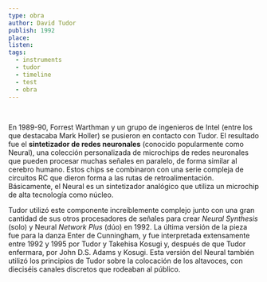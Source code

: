 ```yaml
---
type: obra
author: David Tudor
publish: 1992
place: 
listen: 
tags:
  - instruments
  - tudor
  - timeline
  - test
  - obra
---
```

<span  
class='ob-timelines'  
data-date='1992-02-02-00'  
data-title='Neual Synthesis' 
data-img="https://encrypted-tbn0.gstatic.com/images?q=tbn:ANd9GcR5PcDCFZ6YjzNER7B5whuhjxQaKWA8EhesFA&s"
data-type='range'  
data-end='1992-12-01-00'>  
</span>

En 1989-90, Forrest Warthman y un grupo de ingenieros de Intel (entre los que destacaba Mark Holler) se pusieron en contacto con Tudor. El resultado fue el **sintetizador de redes neuronales** (conocido popularmente como Neural), una colección personalizada de microchips de redes neuronales que pueden procesar muchas señales en paralelo, de forma similar al cerebro humano. Estos chips se combinaron con una serie compleja de circuitos RC que dieron forma a las rutas de retroalimentación. Básicamente, el Neural es un sintetizador analógico que utiliza un microchip de alta tecnología como núcleo.

Tudor utilizó este componente increíblemente complejo junto con una gran cantidad de sus otros procesadores de señales para crear *Neural Synthesis* (solo) y Neural *Network Plus* (dúo) en 1992. La última versión de la pieza fue para la danza Enter de Cunningham, y fue interpretada extensamente entre 1992 y 1995 por Tudor y Takehisa Kosugi y, después de que Tudor enfermara, por John D.S. Adams y Kosugi. Esta versión del Neural también utilizó los principios de Tudor sobre la colocación de los altavoces, con dieciséis canales discretos que rodeaban al público.

